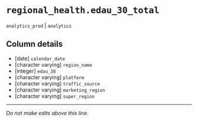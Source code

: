 # `regional_health.edau_30_total`
`analytics_prod` | `analytics`

## Column details
* [date]      `calendar_date`
* [character varying] `region_name`
* [integer]   `edau_30`
* [character varying] `platform`
* [character varying] `traffic_source`
* [character varying] `marketing_region`
* [character varying] `super_region`

-------------------------------------------------------------------------------
*Do not make edits above this line.*
